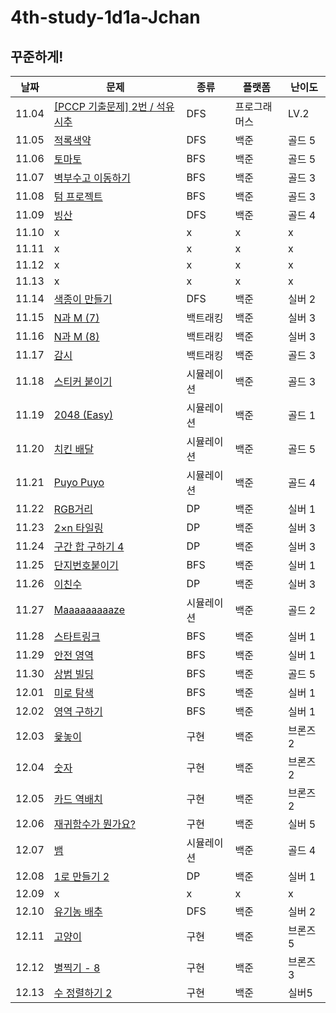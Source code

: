 # 4th-study-1d1a-Jchan

## 꾸준하게!

| 날짜  | 문제                                                                                                              | 종류       | 플랫폼       | 난이도   |
| ----- | ----------------------------------------------------------------------------------------------------------------- | ---------- | ------------ | -------- |
| 11.04 | [[PCCP 기출문제] 2번 / 석유 시추](https://school.programmers.co.kr/learn/courses/30/lessons/250136?language=java) | DFS        | 프로그래머스 | LV.2     |
| 11.05 | [적록색약](https://www.acmicpc.net/problem/10026)                                                                 | DFS        | 백준         | 골드 5   |
| 11.06 | [토마토](https://www.acmicpc.net/problem/7569)                                                                    | BFS        | 백준         | 골드 5   |
| 11.07 | [벽부수고 이동하기](https://www.acmicpc.net/problem/2206)                                                         | BFS        | 백준         | 골드 3   |
| 11.08 | [텀 프로젝트](https://www.acmicpc.net/problem/9466)                                                               | BFS        | 백준         | 골드 3   |
| 11.09 | [빙산](https://www.acmicpc.net/problem/2573)                                                                      | DFS        | 백준         | 골드 4   |
| 11.10 | x                                                                                                                 | x          | x            | x        |
| 11.11 | x                                                                                                                 | x          | x            | x        |
| 11.12 | x                                                                                                                 | x          | x            | x        |
| 11.13 | x                                                                                                                 | x          | x            | x        |
| 11.14 | [색종이 만들기](https://www.acmicpc.net/problem/2630)                                                             | DFS        | 백준         | 실버 2   |
| 11.15 | [N과 M (7)](https://www.acmicpc.net/problem/15656)                                                                | 백트래킹   | 백준         | 실버 3   |
| 11.16 | [N과 M (8)](https://www.acmicpc.net/problem/15657)                                                                | 백트래킹   | 백준         | 실버 3   |
| 11.17 | [감시](https://www.acmicpc.net/problem/15683)                                                                     | 백트래킹   | 백준         | 골드 3   |
| 11.18 | [스티커 붙이기](https://www.acmicpc.net/problem/18808)                                                            | 시뮬레이션 | 백준         | 골드 3   |
| 11.19 | [2048 (Easy)](https://www.acmicpc.net/problem/12100)                                                              | 시뮬레이션 | 백준         | 골드 1   |
| 11.20 | [치킨 배달](https://www.acmicpc.net/problem/15686)                                                                | 시뮬레이션 | 백준         | 골드 5   |
| 11.21 | [Puyo Puyo](https://www.acmicpc.net/problem/11559)                                                                | 시뮬레이션 | 백준         | 골드 4   |
| 11.22 | [RGB거리](https://www.acmicpc.net/problem/1149)                                                                   | DP         | 백준         | 실버 1   |
| 11.23 | [2×n 타일링](https://www.acmicpc.net/problem/11726)                                                               | DP         | 백준         | 실버 3   |
| 11.24 | [구간 합 구하기 4](https://www.acmicpc.net/problem/11659)                                                         | DP         | 백준         | 실버 3   |
| 11.25 | [단지번호붙이기](https://www.acmicpc.net/problem/2667)                                                            | BFS        | 백준         | 실버 1   |
| 11.26 | [이친수](https://www.acmicpc.net/problem/2193)                                                                    | DP         | 백준         | 실버 3   |
| 11.27 | [Maaaaaaaaaze](https://www.acmicpc.net/problem/16985)                                                             | 시뮬레이션 | 백준         | 골드 2   |
| 11.28 | [스타트링크](https://www.acmicpc.net/problem/5014)                                                                | BFS        | 백준         | 실버 1   |
| 11.29 | [안전 영역](https://www.acmicpc.net/problem/2468)                                                                 | BFS        | 백준         | 실버 1   |
| 11.30 | [상범 빌딩](https://www.acmicpc.net/problem/6593)                                                                 | BFS        | 백준         | 골드 5   |
| 12.01 | [미로 탐색](https://www.acmicpc.net/problem/2178)                                                                 | BFS        | 백준         | 실버 1   |
| 12.02 | [영역 구하기](https://www.acmicpc.net/problem/2583)                                                               | BFS        | 백준         | 실버 1   |
| 12.03 | [윷놓이](https://www.acmicpc.net/problem/10093)                                                                   | 구현       | 백준         | 브론즈2  |
| 12.04 | [숫자](https://www.acmicpc.net/problem/10093)                                                                     | 구현       | 백준         | 브론즈2  |
| 12.05 | [카드 역배치](https://www.acmicpc.net/problem/10804)                                                              | 구현       | 백준         | 브론즈2  |
| 12.06 | [재귀함수가 뭔가요?](https://www.acmicpc.net/problem/17478)                                                       | 구현       | 백준         | 실버 5   |
| 12.07 | [뱀](https://www.acmicpc.net/problem/3190)                                                                        | 시뮬레이션 | 백준         | 골드 4   |
| 12.08 | [1로 만들기 2](https://www.acmicpc.net/problem/12852)                                                             | DP         | 백준         | 실버 1   |
| 12.09 | x                                                                                                                 | x          | x            | x        |
| 12.10 | [유기농 배추](https://www.acmicpc.net/problem/1012)                                                               | DFS        | 백준         | 실버 2   |
| 12.11 | [고양이](https://www.acmicpc.net/submit/10171/87381829)                                                           | 구현       | 백준         | 브론즈 5 |
| 12.12 | [별찍기 - 8](https://www.acmicpc.net/problem/2445)                                                                | 구현       | 백준         | 브론즈 3 |
| 12.13 | [수 정렬하기 2](https://www.acmicpc.net/problem/2751)                                                             | 구현       | 백준         | 실버5    |
